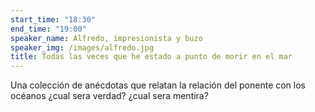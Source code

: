 ```yaml
---
start_time: "18:30"
end_time: "19:00"
speaker_name: Alfredo, impresionista y buzo
speaker_img: /images/alfredo.jpg
title: Todas las veces que he estado a punto de morir en el mar
---
```


Una colección de anécdotas que relatan la relación del ponente con los océanos ¿cual sera verdad? ¿cual sera mentira?
